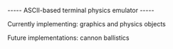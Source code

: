 ----- ASCII-based terminal physics emulator -----

Currently implementing: graphics and physics objects

Future implementations: cannon ballistics
